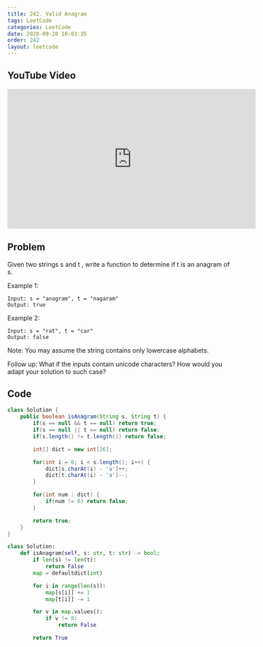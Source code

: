 ```yaml
---
title: 242. Valid Anagram
tags: LeetCode
categories: LeetCode
date: 2020-09-20 10:03:35
order: 242
layout: leetcode
---
```


## YouTube Video

<iframe width="560" height="315" src="https://www.youtube.com/embed/vEPf77JYNq8" frameborder="0" allow="accelerometer; autoplay; clipboard-write; encrypted-media; gyroscope; picture-in-picture" allowfullscreen></iframe>

## Problem

Given two strings s and t , write a function to determine if t is an anagram of s.

Example 1:

```
Input: s = "anagram", t = "nagaram"
Output: true
```

Example 2:

```
Input: s = "rat", t = "car"
Output: false
```

Note:
You may assume the string contains only lowercase alphabets.

Follow up:
What if the inputs contain unicode characters? How would you adapt your solution to such case?

## Code

```java
class Solution {
    public boolean isAnagram(String s, String t) {
        if(s == null && t == null) return true;
        if(s == null || t == null) return false;
        if(s.length() != t.length()) return false;

        int[] dict = new int[26];

        for(int i = 0; i < s.length(); i++) {
            dict[s.charAt(i) - 'a']++;
            dict[t.charAt(i) - 'a']--;
        }

        for(int num : dict) {
            if(num != 0) return false;
        }

        return true;
    }
}
```

```python
class Solution:
    def isAnagram(self, s: str, t: str) -> bool:
        if len(s) != len(t):
            return False
        map = defaultdict(int)

        for i in range(len(s)):
            map[s[i]] += 1
            map[t[i]] -= 1

        for v in map.values():
            if v != 0:
                return False

        return True
```
